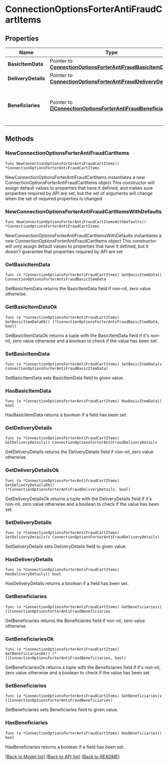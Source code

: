 # ConnectionOptionsForterAntiFraudCartItems

## Properties

Name | Type | Description | Notes
------------ | ------------- | ------------- | -------------
**BasicItemData** | Pointer to [**ConnectionOptionsForterAntiFraudBasicItemData**](ConnectionOptionsForterAntiFraudBasicItemData.md) |  | [optional] 
**DeliveryDetails** | Pointer to [**ConnectionOptionsForterAntiFraudDeliveryDetails**](ConnectionOptionsForterAntiFraudDeliveryDetails.md) |  | [optional] 
**Beneficiaries** | Pointer to [**[]ConnectionOptionsForterAntiFraudBeneficiaries**](ConnectionOptionsForterAntiFraudBeneficiaries.md) | List of all entities receiving or using the purchased cart item. | [optional] 

## Methods

### NewConnectionOptionsForterAntiFraudCartItems

`func NewConnectionOptionsForterAntiFraudCartItems() *ConnectionOptionsForterAntiFraudCartItems`

NewConnectionOptionsForterAntiFraudCartItems instantiates a new ConnectionOptionsForterAntiFraudCartItems object
This constructor will assign default values to properties that have it defined,
and makes sure properties required by API are set, but the set of arguments
will change when the set of required properties is changed

### NewConnectionOptionsForterAntiFraudCartItemsWithDefaults

`func NewConnectionOptionsForterAntiFraudCartItemsWithDefaults() *ConnectionOptionsForterAntiFraudCartItems`

NewConnectionOptionsForterAntiFraudCartItemsWithDefaults instantiates a new ConnectionOptionsForterAntiFraudCartItems object
This constructor will only assign default values to properties that have it defined,
but it doesn't guarantee that properties required by API are set

### GetBasicItemData

`func (o *ConnectionOptionsForterAntiFraudCartItems) GetBasicItemData() ConnectionOptionsForterAntiFraudBasicItemData`

GetBasicItemData returns the BasicItemData field if non-nil, zero value otherwise.

### GetBasicItemDataOk

`func (o *ConnectionOptionsForterAntiFraudCartItems) GetBasicItemDataOk() (*ConnectionOptionsForterAntiFraudBasicItemData, bool)`

GetBasicItemDataOk returns a tuple with the BasicItemData field if it's non-nil, zero value otherwise
and a boolean to check if the value has been set.

### SetBasicItemData

`func (o *ConnectionOptionsForterAntiFraudCartItems) SetBasicItemData(v ConnectionOptionsForterAntiFraudBasicItemData)`

SetBasicItemData sets BasicItemData field to given value.

### HasBasicItemData

`func (o *ConnectionOptionsForterAntiFraudCartItems) HasBasicItemData() bool`

HasBasicItemData returns a boolean if a field has been set.

### GetDeliveryDetails

`func (o *ConnectionOptionsForterAntiFraudCartItems) GetDeliveryDetails() ConnectionOptionsForterAntiFraudDeliveryDetails`

GetDeliveryDetails returns the DeliveryDetails field if non-nil, zero value otherwise.

### GetDeliveryDetailsOk

`func (o *ConnectionOptionsForterAntiFraudCartItems) GetDeliveryDetailsOk() (*ConnectionOptionsForterAntiFraudDeliveryDetails, bool)`

GetDeliveryDetailsOk returns a tuple with the DeliveryDetails field if it's non-nil, zero value otherwise
and a boolean to check if the value has been set.

### SetDeliveryDetails

`func (o *ConnectionOptionsForterAntiFraudCartItems) SetDeliveryDetails(v ConnectionOptionsForterAntiFraudDeliveryDetails)`

SetDeliveryDetails sets DeliveryDetails field to given value.

### HasDeliveryDetails

`func (o *ConnectionOptionsForterAntiFraudCartItems) HasDeliveryDetails() bool`

HasDeliveryDetails returns a boolean if a field has been set.

### GetBeneficiaries

`func (o *ConnectionOptionsForterAntiFraudCartItems) GetBeneficiaries() []ConnectionOptionsForterAntiFraudBeneficiaries`

GetBeneficiaries returns the Beneficiaries field if non-nil, zero value otherwise.

### GetBeneficiariesOk

`func (o *ConnectionOptionsForterAntiFraudCartItems) GetBeneficiariesOk() (*[]ConnectionOptionsForterAntiFraudBeneficiaries, bool)`

GetBeneficiariesOk returns a tuple with the Beneficiaries field if it's non-nil, zero value otherwise
and a boolean to check if the value has been set.

### SetBeneficiaries

`func (o *ConnectionOptionsForterAntiFraudCartItems) SetBeneficiaries(v []ConnectionOptionsForterAntiFraudBeneficiaries)`

SetBeneficiaries sets Beneficiaries field to given value.

### HasBeneficiaries

`func (o *ConnectionOptionsForterAntiFraudCartItems) HasBeneficiaries() bool`

HasBeneficiaries returns a boolean if a field has been set.


[[Back to Model list]](../README.md#documentation-for-models) [[Back to API list]](../README.md#documentation-for-api-endpoints) [[Back to README]](../README.md)


